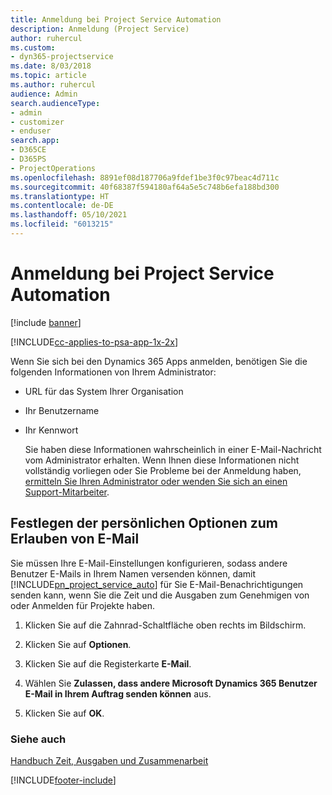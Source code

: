 ```yaml
---
title: Anmeldung bei Project Service Automation
description: Anmeldung (Project Service)
author: ruhercul
ms.custom:
- dyn365-projectservice
ms.date: 8/03/2018
ms.topic: article
ms.author: ruhercul
audience: Admin
search.audienceType:
- admin
- customizer
- enduser
search.app:
- D365CE
- D365PS
- ProjectOperations
ms.openlocfilehash: 8891ef08d187706a9fdef1be3f0c97beac4d711c
ms.sourcegitcommit: 40f68387f594180af64a5e5c748b6efa188bd300
ms.translationtype: HT
ms.contentlocale: de-DE
ms.lasthandoff: 05/10/2021
ms.locfileid: "6013215"
---
```

# <a name="sign-in-to-project-service-automation"></a>Anmeldung bei Project Service Automation

[!include [banner](../includes/psa-now-project-operations.md)]

[!INCLUDE[cc-applies-to-psa-app-1x-2x](../includes/cc-applies-to-psa-app-1x-2x.md)]

Wenn Sie sich bei den  Dynamics 365 Apps anmelden, benötigen Sie die folgenden Informationen von Ihrem Administrator:  
  
- URL für das System Ihrer Organisation  
  
- Ihr Benutzername  
  
- Ihr Kennwort  
  
  Sie haben diese Informationen wahrscheinlich in einer E-Mail-Nachricht vom Administrator erhalten. Wenn Ihnen diese Informationen nicht vollständig vorliegen oder Sie Probleme bei der Anmeldung haben, [ermitteln Sie Ihren Administrator oder wenden Sie sich an einen Support-Mitarbeiter](/dynamics365/customerengagement/on-premises/basics/find-administrator-support).  
  
## <a name="set-your-personal-options-to-allow-email"></a>Festlegen der persönlichen Optionen zum Erlauben von E-Mail  
 Sie müssen Ihre E-Mail-Einstellungen konfigurieren, sodass andere Benutzer E-Mails in Ihrem Namen versenden können, damit [!INCLUDE[pn_project_service_auto](../includes/pn-project-service-auto.md)] für Sie E-Mail-Benachrichtigungen senden kann, wenn Sie die Zeit und die Ausgaben zum Genehmigen von oder Anmelden für Projekte haben.  
  
1.  Klicken Sie auf die Zahnrad-Schaltfläche oben rechts im Bildschirm.  
  
2.  Klicken Sie auf **Optionen**.  
  
3.  Klicken Sie auf die Registerkarte **E-Mail**.  
  
4.  Wählen Sie **Zulassen, dass andere Microsoft Dynamics 365 Benutzer E-Mail in Ihrem Auftrag senden können** aus.  
  
5.  Klicken Sie auf **OK**.  
  
### <a name="see-also"></a>Siehe auch  
 [Handbuch Zeit, Ausgaben und Zusammenarbeit](../psa/time-expense-collaboration-guide.md)


[!INCLUDE[footer-include](../includes/footer-banner.md)]